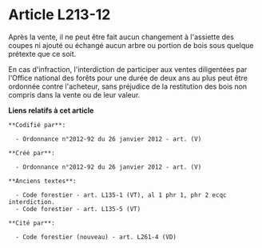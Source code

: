# Article L213-12

Après la vente, il ne peut être fait aucun changement à l'assiette des coupes ni ajouté ou échangé aucun arbre ou portion de
bois sous quelque prétexte que ce soit.

En cas d'infraction, l'interdiction de participer aux ventes diligentées par l'Office national des forêts pour une durée de
deux ans au plus peut être ordonnée contre l'acheteur, sans préjudice de la restitution des bois non compris dans la vente ou
de leur valeur.

**Liens relatifs à cet article**

	**Codifié par**:

	  - Ordonnance n°2012-92 du 26 janvier 2012 - art. (V)

	**Créé par**:

	  - Ordonnance n°2012-92 du 26 janvier 2012 - art. (V)

	**Anciens textes**:

	  - Code forestier - art. L135-1 (VT), al 1 phr 1, phr 2 ecqc interdiction.
	  - Code forestier - art. L135-5 (VT)

	**Cité par**:

	  - Code forestier (nouveau) - art. L261-4 (VD)
